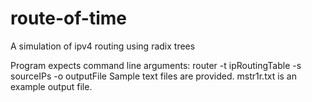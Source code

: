 # route-of-time
A simulation of ipv4 routing using radix trees

Program expects command line arguments:  router -t ipRoutingTable -s sourceIPs -o outputFile 
Sample text files are provided.  mstr1r.txt is an example output file.
